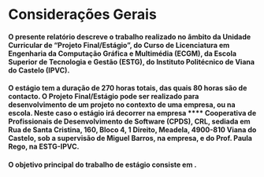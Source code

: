 # Considerações Gerais

#### O presente relatório descreve o trabalho realizado no âmbito da Unidade Curricular de “Projeto Final/Estágio”, do Curso de Licenciatura em Engenharia da Computação Gráfica e Multimédia (ECGM), da Escola Superior de Tecnologia e Gestão (ESTG), do Instituto Politécnico de Viana do Castelo (IPVC).

#### O estágio tem a duração de 270 horas totais, das quais 80 horas são de contacto. O Projeto Final/Estágio pode ser realizado para desenvolvimento de um projeto no contexto de uma empresa, ou na escola. Neste caso o estágio irá decorrer na empresa **** Cooperativa de Profissionais de Desenvolvimento de Software (CPDS), CRL, sediada em  Rua de Santa Cristina, 160, Bloco 4, 1 Direito, Meadela, 4900-810 Viana do Castelo, sob a supervisão de Miguel Barros, na empresa, e do Prof. Paula Rego, na ESTG-IPVC.&#x20;

#### O objetivo principal do trabalho de estágio consiste em .&#x20;
